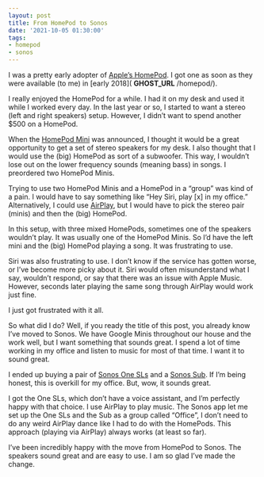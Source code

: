```yaml
---
layout: post
title: From HomePod to Sonos
date: '2021-10-05 01:30:00'
tags:
- homepod
- sonos
---
```


I was a pretty early adopter of [Apple’s HomePod](https://www.apple.com/homepod-2018/). I got one as soon as they were available (to me) in [early 2018]( __GHOST_URL__ /homepod/).

I really enjoyed the HomePod for a while. I had it on my desk and used it while I worked every day. In the last year or so, I started to want a stereo (left and right speakers) setup. However, I didn’t want to spend another $500 on a HomePod.

When the [HomePod Mini](https://www.apple.com/homepod-mini/) was announced, I thought it would be a great opportunity to get a set of stereo speakers for my desk. I also thought that I would use the (big) HomePod as sort of a subwoofer. This way, I wouldn’t lose out on the lower frequency sounds (meaning bass) in songs. I preordered two HomePod Minis.

Trying to use two HomePod Minis and a HomePod in a “group” was kind of a pain. I would have to say something like “Hey Siri, play [x] in my office.” Alternatively, I could use [AirPlay](https://www.apple.com/airplay/), but I would have to pick the stereo pair (minis) and then the (big) HomePod.

In this setup, with three mixed HomePods, sometimes one of the speakers wouldn’t play. It was usually one of the HomePod Minis. So I’d have the left mini and the (big) HomePod playing a song. It was frustrating to use.

Siri was also frustrating to use. I don’t know if the service has gotten worse, or I’ve become more picky about it. Siri would often misunderstand what I say, wouldn’t respond, or say that there was an issue with Apple Music. However, seconds later playing the same song through AirPlay would work just fine.

I just got frustrated with it all.

So what did I do? Well, if you ready the title of this post, you already know I’ve moved to Sonos. We have Google Minis throughout our house and the work well, but I want something that sounds great. I spend a lot of time working in my office and listen to music for most of that time. I want it to sound great.

I ended up buying a pair of [Sonos One SLs](https://www.sonos.com/en-us/shop/two-room-set-one-sl.html) and a [Sonos Sub](https://www.sonos.com/en-us/shop/sub.html). If I’m being honest, this is overkill for my office. But, wow, it sounds great.

I got the One SLs, which don’t have a voice assistant, and I’m perfectly happy with that choice. I use AirPlay to play music. The Sonos app let me set up the One SLs and the Sub as a group called “Office”, I don’t need to do any weird AirPlay dance like I had to do with the HomePods. This approach (playing via AirPlay) always works (at least so far).

I’ve been incredibly happy with the move from HomePod to Sonos. The speakers sound great and are easy to use. I am so glad I’ve made the change.

